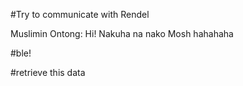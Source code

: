 #Try to communicate with Rendel

Muslimin Ontong: Hi!
Nakuha na nako Mosh hahahaha

#ble!

#retrieve this data
